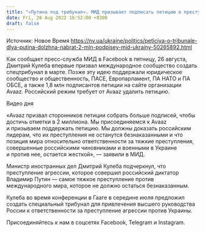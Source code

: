 ```yaml
---
title: "«Путина под трибунал». МИД призывает подписать петицию о преступлении российской агрессии"
date: Fri, 26 Aug 2022 16:52:00 +0300
draft: false
---
```

Источник: Новое Время https://nv.ua/ukraine/politics/peticiya-o-tribunale-dlya-putina-dolzhna-nabrat-2-mln-podpisey-mid-ukrainy-50265892.html


 Как сообщает пресс-служба МИД в Facebook в пятницу, 26 августа, Дмитрий Кулеба впервые призвал международное сообщество создать спецтрибунал в марте. Позже эту идею поддержали юридическое сообщество и общественность, ПАСЕ, Европарламент, ПА НАТО и ПА ОБСЕ, а также 1,8 млн подписантов петиции на сайте организации Avaaz. Российский режим требует от Avaaz удалить петицию.

 Видео дня   

«Avaaz призвал сторонников петиции собрать больше подписей, чтобы достичь отметки в 2 миллиона. Мы присоединяемся к Avaaz и призываем поддержать петицию. Мы должны доказать российским лидерам, что их преступления не останутся безнаказанными и что позиция мира относительно ответственности за тяжкие преступления, совершенные российскими чиновниками и военными в Украине и против нее, остается жесткой», — заявили в МИД.

Министр иностранных дел Дмитрий Кулеба подчеркнул, что преступление агрессии, которое совершил российский диктатор Владимир Путин — самое тяжкое преступление против международного мира, которое не должно остаться безнаказанным.

Кулеба во время конференции в Гааге в середине июля предложил создать специальный трибунал для привлечения высшего руководства России к ответственности за преступление агрессии против Украины.

Присоединяйтесь к нам в соцсетях Facebook, Telegram и Instagram.
